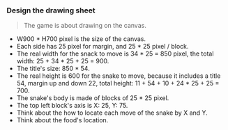 ### Design the drawing sheet
> The game is about drawing on the canvas.
- W900 * H700 pixel is the size of the canvas.
- Each side has 25 pixel for margin, and 25 * 25 pixel / block.
- The real width for the snack to move is 34 * 25 = 850 pixel, the total width: 25 + 34 * 25 + 25 = 900.
- The title's size: 850 * 54.
- The real height is 600 for the snake to move, because it includes a title 54, margin up and down 22, total height: 11 + 54 + 10 + 24 * 25 + 25 = 700.
- The snake's body is made of blocks of 25 * 25 pixel.
- The top left block's axis is X: 25, Y: 75.
- Think about the how to locate each move of the snake by X and Y.
- Think about the food's location.





